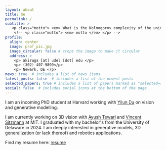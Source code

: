 ```yaml
---
layout: about
title: me
permalink: /
subtitle: >
   <p class="motto"> <em> What is the Kolmogorov complexity of the universe? </em> </p>
    <!-- <p class="motto"> <em> motto </em> </p> -->
profile:
  align: center
  image: prof_pic.jpg
  image_circular: false # crops the image to make it circular
  address: >
    <p> akiruga [at] udel [dot] edu </p>
    <p> (302) 407-9899</p>
    <p> Newark, DE </p>
news: true  # includes a list of news items
latest_posts: false  # includes a list of the newest posts
selected_papers: true # includes a list of papers marked as "selected={true}"
social: false  # includes social icons at the bottom of the page
---
```

I am an incoming PhD student at Harvard working with [Yilun Du](https://yilundu.github.io) on vision and generative modelling. 

I am currently working on 3D vision with [Ayush Tewari](https://ayushtewari.com) and [Vincent Sitzmann](https://vincentsitzmann.com) at MIT. I graduated with my bachelor's from the University of Delaware in 2024. I am deeply interested in generative models, 3D generalization (or lack thereof) and robotics applications.

Find my resume here: [resume](/resume/)
